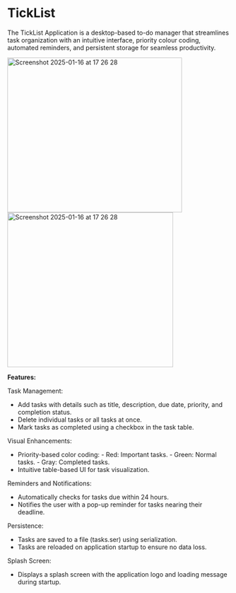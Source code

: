 # TickList
 The TickList Application is a desktop-based to-do manager that streamlines task organization with an intuitive interface, priority colour coding, automated reminders, and persistent storage for seamless productivity.
 
<img width="395" height="350" alt="Screenshot 2025-01-16 at 17 26 28" src="https://github.com/user-attachments/assets/98724153-5179-4ae7-9cba-f4ee81f0fd8e" />

<img width="375" height="350" alt="Screenshot 2025-01-16 at 17 26 28" src="https://github.com/user-attachments/assets/956b3cf5-647d-48f4-86fa-be749030d453" />


**Features:**

Task Management:
- Add tasks with details such as title, description, due date, priority, and completion status.
- Delete individual tasks or all tasks at once.
- Mark tasks as completed using a checkbox in the task table.

Visual Enhancements:
- Priority-based color coding:
          - Red: Important tasks.
          - Green: Normal tasks.
          - Gray: Completed tasks.
- Intuitive  table-based UI for task visualization.

Reminders and Notifications:
- Automatically checks for tasks due within 24 hours.
- Notifies the user with a pop-up reminder for tasks nearing their deadline.

Persistence:
- Tasks are saved to a file (tasks.ser) using serialization.
- Tasks are reloaded on application startup to ensure no data loss.

Splash Screen:
- Displays a splash screen with the application logo and loading message during startup.
